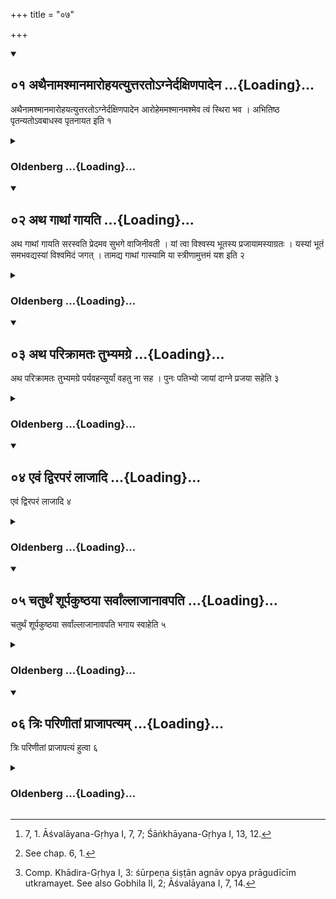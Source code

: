 +++
title = "०७"

+++
<div class="js_include" includetitle="true" newlevelforh1="2" unfilled url="/vedAH_yajuH/vAjasaneyam/sUtram/pAraskara-gRhyam/vishvAsa-prastutiH/1/07/01_athainAmashmAnamArohayatyuttarato-gnerdaxiNapAd.md">
<details open><summary><h2>०१ अथैनामश्मानमारोहयत्युत्तरतोऽग्नेर्दक्षिणपादेन ...{Loading}...</h2></summary>

अथैनामश्मानमारोहयत्युत्तरतोऽग्नेर्दक्षिणपादेन आरोहेममश्मानमश्मेव त्वं स्थिरा भव । अभितिष्ठ पृतन्यतोऽवबाधस्व पृतनायत इति १
</details>
</div>
<div class="js_include collapsed" newlevelforh1="3" title="Oldenberg" unfilled url="/vedAH_yajuH/vAjasaneyam/sUtram/pAraskara-gRhyam/oldenberg/1/07/01_athainAmashmAnamArohayatyuttarato-gnerdaxiNapAd.md">
<details><summary><h3>Oldenberg ...{Loading}...</h3></summary>

1 [^1] . He then makes her tread on a stone, to the north of the fire, with her right foot, (repeating the verse,) 'Tread on this stone; like a stone be firm. Tread the foes down; turn away the enemies.'


[^1]:  7, 1. Āśvalāyana-Gṛhya I, 7, 7; Śāṅkhāyana-Gṛhya I, 13, 12.


</details>
</div>
<div class="js_include" includetitle="true" newlevelforh1="2" unfilled url="/vedAH_yajuH/vAjasaneyam/sUtram/pAraskara-gRhyam/vishvAsa-prastutiH/1/07/02_atha_gAthAM_gAyati.md">
<details open><summary><h2>०२ अथ गाथां गायति ...{Loading}...</h2></summary>

अथ गाथां गायति सरस्वति प्रेदमव सुभगे वाजिनीवती । यां त्वा विश्वस्य भूतस्य प्रजायामस्याग्रतः । यस्यां भूतं समभवद्यस्यां विश्वमिदं जगत् । तामद्य गाथां गास्यामि या स्त्रीणामुत्तमं यश इति २
</details>
</div>
<div class="js_include collapsed" newlevelforh1="3" title="Oldenberg" unfilled url="/vedAH_yajuH/vAjasaneyam/sUtram/pAraskara-gRhyam/oldenberg/1/07/02_atha_gAthAM_gAyati.md">
<details><summary><h3>Oldenberg ...{Loading}...</h3></summary>

2. He then sings a song: 'Sarasvatī! Promote this (our undertaking), O gracious one, bountiful one, thou whom we sing first of all that is, in whom what is, has been born, in whom this whole world dwells - that song I will sing to-day which will be the highest glory of women.'

</details>
</div>
<div class="js_include" includetitle="true" newlevelforh1="2" unfilled url="/vedAH_yajuH/vAjasaneyam/sUtram/pAraskara-gRhyam/vishvAsa-prastutiH/1/07/03_atha_parikrAmataH_tubhyamagre.md">
<details open><summary><h2>०३ अथ परिक्रामतः तुभ्यमग्रे ...{Loading}...</h2></summary>

अथ परिक्रामतः तुभ्यमग्रे पर्यवहन्सूर्यां वहतु ना सह । पुनः पतिभ्यो जायां दाग्ने प्रजया सहेति ३
</details>
</div>
<div class="js_include collapsed" newlevelforh1="3" title="Oldenberg" unfilled url="/vedAH_yajuH/vAjasaneyam/sUtram/pAraskara-gRhyam/oldenberg/1/07/03_atha_parikrAmataH_tubhyamagre.md">
<details><summary><h3>Oldenberg ...{Loading}...</h3></summary>

3. They then go round (the fire) with (the verse, which the bridegroom repeats,)

'To thee they have in the beginning carried round Sūryā (the Sun-bride) with the bridal procession. Mayst thou give back, Agni, to the husbands the wife together with offspring.'

</details>
</div>
<div class="js_include" includetitle="true" newlevelforh1="2" unfilled url="/vedAH_yajuH/vAjasaneyam/sUtram/pAraskara-gRhyam/vishvAsa-prastutiH/1/07/04_evaM_dviraparaM_lAjAdi.md">
<details open><summary><h2>०४ एवं द्विरपरं लाजादि ...{Loading}...</h2></summary>

एवं द्विरपरं लाजादि ४
</details>
</div>
<div class="js_include collapsed" newlevelforh1="3" title="Oldenberg" unfilled url="/vedAH_yajuH/vAjasaneyam/sUtram/pAraskara-gRhyam/oldenberg/1/07/04_evaM_dviraparaM_lAjAdi.md">
<details><summary><h3>Oldenberg ...{Loading}...</h3></summary>

4 [^2] . Thus (the same rites are repeated) twice again, beginning from the fried grain.


[^2]:  See chap. 6, 1.


</details>
</div>
<div class="js_include" includetitle="true" newlevelforh1="2" unfilled url="/vedAH_yajuH/vAjasaneyam/sUtram/pAraskara-gRhyam/vishvAsa-prastutiH/1/07/05_chaturthaM_shUrpakuShThayA_sarvAMllAjAnAvapati.md">
<details open><summary><h2>०५ चतुर्थं शूर्पकुष्ठया सर्वांल्लाजानावपति ...{Loading}...</h2></summary>

चतुर्थं शूर्पकुष्ठया सर्वांल्लाजानावपति भगाय स्वाहेति ५
</details>
</div>
<div class="js_include collapsed" newlevelforh1="3" title="Oldenberg" unfilled url="/vedAH_yajuH/vAjasaneyam/sUtram/pAraskara-gRhyam/oldenberg/1/07/05_chaturthaM_shUrpakuShThayA_sarvAMllAjAnAvapati.md">
<details><summary><h3>Oldenberg ...{Loading}...</h3></summary>

5 [^3] . The fourth time she pours the whole fried grain by the neb of a basket (into the fire) with (the words), 'To Bhaga svāhā!'


[^3]:  Comp. Khādira-Gṛhya I, 3: śūrpeṇa śiṣṭān agnāv opya prāgudīcīm utkramayet. See also Gobhila II, 2; Āśvalāyana I, 7, 14.


</details>
</div>
<div class="js_include" includetitle="true" newlevelforh1="2" unfilled url="/vedAH_yajuH/vAjasaneyam/sUtram/pAraskara-gRhyam/vishvAsa-prastutiH/1/07/06_triH_pariNItAM_prAjApatyam.md">
<details open><summary><h2>०६ त्रिः परिणीतां प्राजापत्यम् ...{Loading}...</h2></summary>

त्रिः परिणीतां प्राजापत्यं हुत्वा ६
</details>
</div>
<div class="js_include collapsed" newlevelforh1="3" title="Oldenberg" unfilled url="/vedAH_yajuH/vAjasaneyam/sUtram/pAraskara-gRhyam/oldenberg/1/07/06_triH_pariNItAM_prAjApatyam.md">
<details><summary><h3>Oldenberg ...{Loading}...</h3></summary>

6. After he has led her round (the fire) three times, and has sacrificed the oblation to Prajāpati - 

</details>
</div>